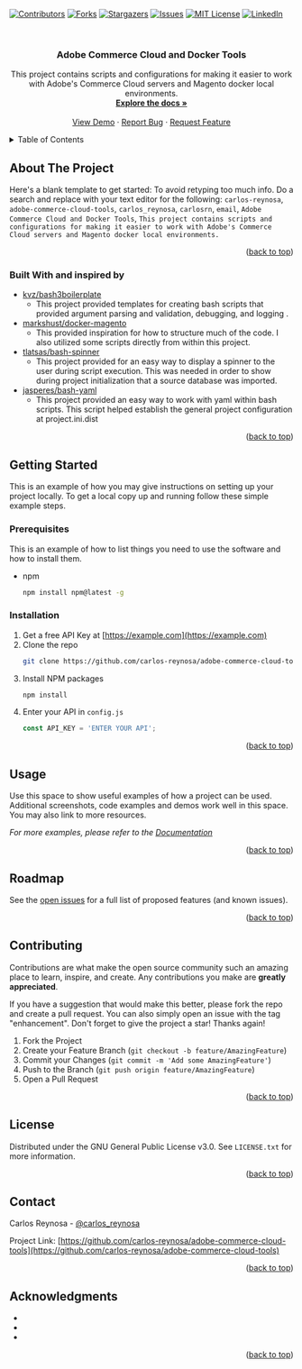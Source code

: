 <div id="top"></div>

<!-- PROJECT SHIELDS -->
<!--
*** I'm using markdown "reference style" links for readability.
*** Reference links are enclosed in brackets [ ] instead of parentheses ( ).
*** See the bottom of this document for the declaration of the reference variables
*** for contributors-url, forks-url, etc. This is an optional, concise syntax you may use.
*** https://www.markdownguide.org/basic-syntax/#reference-style-links
-->
[![Contributors][contributors-shield]][contributors-url]
[![Forks][forks-shield]][forks-url]
[![Stargazers][stars-shield]][stars-url]
[![Issues][issues-shield]][issues-url]
[![MIT License][license-shield]][license-url]
[![LinkedIn][linkedin-shield]][linkedin-url]



<!-- PROJECT LOGO -->
<br />
<div align="center">

<h3 align="center">Adobe Commerce Cloud and Docker Tools</h3>

  <p align="center">
    This project contains scripts and configurations for making it easier to work with Adobe's Commerce Cloud servers and Magento docker local environments. 
    <br />
    <a href="https://github.com/carlos-reynosa/adobe-commerce-cloud-tools"><strong>Explore the docs »</strong></a>
    <br />
    <br />
    <a href="https://github.com/carlos-reynosa/adobe-commerce-cloud-tools">View Demo</a>
    ·
    <a href="https://github.com/carlos-reynosa/adobe-commerce-cloud-tools/issues">Report Bug</a>
    ·
    <a href="https://github.com/carlos-reynosa/adobe-commerce-cloud-tools/issues">Request Feature</a>
  </p>
</div>



<!-- TABLE OF CONTENTS -->
<details>
  <summary>Table of Contents</summary>
  <ol>
    <li>
      <a href="#about-the-project">About The Project</a>
      <ul>
        <li><a href="#built-with">Built With</a></li>
      </ul>
    </li>
    <li>
      <a href="#getting-started">Getting Started</a>
      <ul>
        <li><a href="#prerequisites">Prerequisites</a></li>
        <li><a href="#installation">Installation</a></li>
      </ul>
    </li>
    <li><a href="#usage">Usage</a></li>
    <li><a href="#roadmap">Roadmap</a></li>
    <li><a href="#contributing">Contributing</a></li>
    <li><a href="#license">License</a></li>
    <li><a href="#contact">Contact</a></li>
    <li><a href="#acknowledgments">Acknowledgments</a></li>
  </ol>
</details>



<!-- ABOUT THE PROJECT -->
## About The Project

Here's a blank template to get started: To avoid retyping too much info. Do a search and replace with your text editor for the following: `carlos-reynosa`, `adobe-commerce-cloud-tools`, `carlos_reynosa`, `carlosrn`,  `email`, `Adobe Commerce Cloud and Docker Tools`, `This project contains scripts and configurations for making it easier to work with Adobe's Commerce Cloud servers and Magento docker local environments. `

<p align="right">(<a href="#top">back to top</a>)</p>



### Built With and inspired by

* [kvz/bash3boilerplate](https://github.com/kvz/bash3boilerplate)
    - This project provided templates for creating bash scripts that provided argument parsing and validation, debugging, and logging .
* [markshust/docker-magento](https://github.com/markshust/docker-magento) 
    - This provided inspiration for how to structure much of the code. I also utilized some scripts directly from within this project. 
* [tlatsas/bash-spinner](https://github.com/tlatsas/bash-spinner)
    - This project provided for an easy way to display a spinner to the user during script execution. This was needed in order to show during project initialization that a source database was imported. 
* [jasperes/bash-yaml](https://github.com/jasperes/bash-yaml)
    - This project provided an easy way to work with yaml within bash scripts. This script helped establish the general project configuration at project.ini.dist

<p align="right">(<a href="#top">back to top</a>)</p>



<!-- GETTING STARTED -->
## Getting Started

This is an example of how you may give instructions on setting up your project locally.
To get a local copy up and running follow these simple example steps.

### Prerequisites

This is an example of how to list things you need to use the software and how to install them.
* npm
  ```sh
  npm install npm@latest -g
  ```

### Installation

1. Get a free API Key at [https://example.com](https://example.com)
2. Clone the repo
   ```sh
   git clone https://github.com/carlos-reynosa/adobe-commerce-cloud-tools.git
   ```
3. Install NPM packages
   ```sh
   npm install
   ```
4. Enter your API in `config.js`
   ```js
   const API_KEY = 'ENTER YOUR API';
   ```

<p align="right">(<a href="#top">back to top</a>)</p>



<!-- USAGE EXAMPLES -->
## Usage

Use this space to show useful examples of how a project can be used. Additional screenshots, code examples and demos work well in this space. You may also link to more resources.

_For more examples, please refer to the [Documentation](https://example.com)_

<p align="right">(<a href="#top">back to top</a>)</p>



<!-- ROADMAP -->
## Roadmap

See the [open issues](https://github.com/carlos-reynosa/adobe-commerce-cloud-tools/issues) for a full list of proposed features (and known issues).

<p align="right">(<a href="#top">back to top</a>)</p>



<!-- CONTRIBUTING -->
## Contributing

Contributions are what make the open source community such an amazing place to learn, inspire, and create. Any contributions you make are **greatly appreciated**.

If you have a suggestion that would make this better, please fork the repo and create a pull request. You can also simply open an issue with the tag "enhancement".
Don't forget to give the project a star! Thanks again!

1. Fork the Project
2. Create your Feature Branch (`git checkout -b feature/AmazingFeature`)
3. Commit your Changes (`git commit -m 'Add some AmazingFeature'`)
4. Push to the Branch (`git push origin feature/AmazingFeature`)
5. Open a Pull Request

<p align="right">(<a href="#top">back to top</a>)</p>



<!-- LICENSE -->
## License

Distributed under the GNU General Public License v3.0. See `LICENSE.txt` for more information.

<p align="right">(<a href="#top">back to top</a>)</p>



<!-- CONTACT -->
## Contact

Carlos Reynosa - [@carlos_reynosa](https://twitter.com/carlos_reynosa) 

Project Link: [https://github.com/carlos-reynosa/adobe-commerce-cloud-tools](https://github.com/carlos-reynosa/adobe-commerce-cloud-tools)

<p align="right">(<a href="#top">back to top</a>)</p>



<!-- ACKNOWLEDGMENTS -->
## Acknowledgments

* []()
* []()
* []()

<p align="right">(<a href="#top">back to top</a>)</p>



<!-- MARKDOWN LINKS & IMAGES -->
<!-- https://www.markdownguide.org/basic-syntax/#reference-style-links -->
[contributors-shield]: https://img.shields.io/github/contributors/carlos-reynosa/adobe-commerce-cloud-tools.svg?style=for-the-badge
[contributors-url]: https://github.com/carlos-reynosa/adobe-commerce-cloud-tools/graphs/contributors
[forks-shield]: https://img.shields.io/github/forks/carlos-reynosa/adobe-commerce-cloud-tools.svg?style=for-the-badge
[forks-url]: https://github.com/carlos-reynosa/adobe-commerce-cloud-tools/network/members
[stars-shield]: https://img.shields.io/github/stars/carlos-reynosa/adobe-commerce-cloud-tools.svg?style=for-the-badge
[stars-url]: https://github.com/carlos-reynosa/adobe-commerce-cloud-tools/stargazers
[issues-shield]: https://img.shields.io/github/issues/carlos-reynosa/adobe-commerce-cloud-tools.svg?style=for-the-badge
[issues-url]: https://github.com/carlos-reynosa/adobe-commerce-cloud-tools/issues
[license-shield]: https://img.shields.io/github/license/carlos-reynosa/adobe-commerce-cloud-tools.svg?style=for-the-badge
[license-url]: https://github.com/carlos-reynosa/adobe-commerce-cloud-tools/blob/master/LICENSE.txt
[linkedin-shield]: https://img.shields.io/badge/-LinkedIn-black.svg?style=for-the-badge&logo=linkedin&colorB=555
[linkedin-url]: https://linkedin.com/in/carlosrn
[product-screenshot]: images/screenshot.png